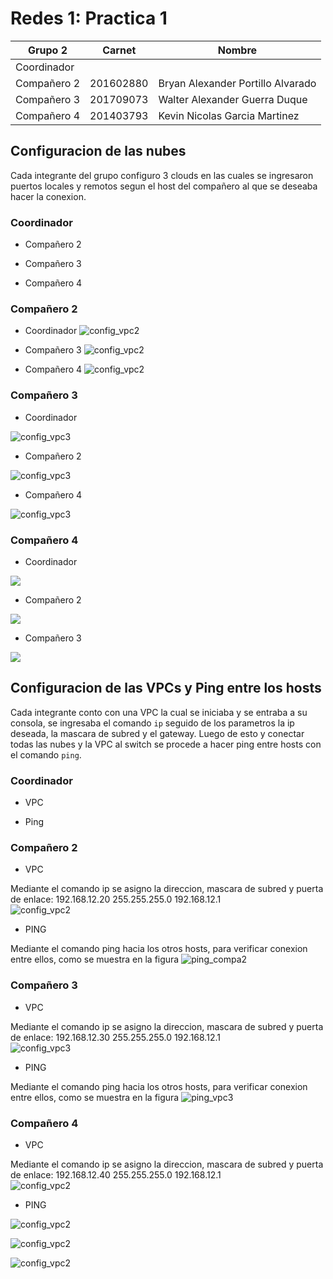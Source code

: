 # Redes 1: Practica 1 
|Grupo 2| Carnet | Nombre |
| --- | --- | --- |
| Coordinador |  | |
| Compañero 2 | 201602880 | Bryan Alexander Portillo Alvarado  |
| Compañero 3 | 201709073 | Walter Alexander Guerra Duque |
| Compañero 4 | 201403793 | Kevin Nicolas Garcia Martinez |

## Configuracion de las nubes
Cada integrante del grupo configuro 3 clouds en las cuales se ingresaron puertos locales y remotos segun el host del compañero al que se deseaba hacer la conexion.
### Coordinador
- Compañero 2



- Compañero 3



- Compañero 4



### Compañero 2
- Coordinador
![config_vpc2](./src/img/cloud_coordinador_201602880.jpeg)

- Compañero 3
![config_vpc2](./src/img/cloud_walter_201602880.jpeg)


- Compañero 4
![config_vpc2](./src/img/cloud_kevin_201602880.jpeg)



### Compañero 3
- Coordinador

![config_vpc3](./src/img/cloud_luis_201709073.jpeg)


- Compañero 2

![config_vpc3](./src/img/cloud_bryan_201709073.jpeg)


- Compañero 4

![config_vpc3](./src/img/cloud_kevin_201709073.jpeg)


### Compañero 4
- Coordinador

![](./src/img/c4_coordinador_cloud.png)


- Compañero 2

![](./src/img/c4_brayan_cloud.png)


- Compañero 3

![](./src/img/c4_alexcloud.png)


## Configuracion de las VPCs y Ping entre los hosts
Cada integrante conto con una VPC la cual se iniciaba y se entraba a su consola, se ingresaba el comando `ip` seguido de los parametros la ip deseada, la mascara de subred y el gateway. Luego de esto y conectar todas las nubes y la VPC al switch se procede a hacer ping entre hosts con el comando `ping`.
### Coordinador

- VPC

- Ping

### Compañero 2

- VPC

Mediante el comando ip se asigno la direccion, mascara de subred y puerta de enlace: 192.168.12.20 255.255.255.0 192.168.12.1  
![config_vpc2](./src/img/config_201602880.jpg)

- PING

Mediante el comando ping hacia los otros hosts, para verificar conexion entre ellos, como se muestra en la figura
![ping_compa2](./src/img/ping_201602880.jpeg)

### Compañero 3

- VPC 

Mediante el comando ip se asigno la direccion, mascara de subred y puerta de enlace: 192.168.12.30 255.255.255.0 192.168.12.1  
![config_vpc3](./src/img/config_201709073.jpeg)

- PING

Mediante el comando ping hacia los otros hosts, para verificar conexion entre ellos, como se muestra en la figura
![ping_vpc3](./src/img/ping_201709073.jpeg)

### Compañero 4

- VPC

Mediante el comando ip se asigno la direccion, mascara de subred y puerta de enlace: 192.168.12.40 255.255.255.0 192.168.12.1  
![config_vpc2](./src/img/c4_vpc.png)


- PING

![config_vpc2](./src/img/c4_ping1.png)

![config_vpc2](./src/img/c4_ping2.png)

![config_vpc2](./src/img/c4_ping3.png)
